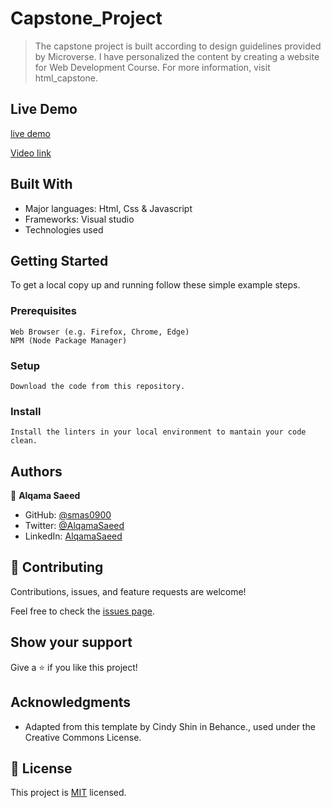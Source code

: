 # Capstone_Project
 
> The capstone project is built according to design guidelines provided by Microverse. I have personalized the content by creating a website for Web Development Course. For more information, visit html_capstone.

## Live Demo 

[live demo](https://smas0900.github.io/Capstone_Project/)

[Video link](https://www.loom.com/share/83ae31433784402fa1be6ead8f3ed87a)
## Built With

- Major languages: Html, Css & Javascript
- Frameworks: Visual studio
- Technologies used

## Getting Started
 To get a local copy up and running follow these simple example steps.

### Prerequisites
    Web Browser (e.g. Firefox, Chrome, Edge)
    NPM (Node Package Manager)

### Setup
    Download the code from this repository.

### Install
    Install the linters in your local environment to mantain your code clean.
    

## Authors

👤 **Alqama Saeed**

- GitHub: [@smas0900](https://github.com/smas0900)
- Twitter: [@AlqamaSaeed](https://twitter.com/AlqamaSaeed)
- LinkedIn: [AlqamaSaeed](linkedin.com/in/alqama-saeed-598086120)


## 🤝 Contributing

Contributions, issues, and feature requests are welcome!

Feel free to check the [issues page](../../issues/).

## Show your support

Give a ⭐️ if you like this project!

## Acknowledgments

- Adapted from this template by Cindy Shin in Behance., used under the Creative Commons License.

## 📝 License

This project is [MIT](./MIT.md) licensed.